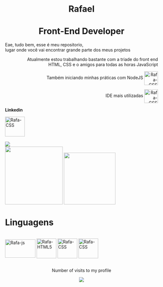 <h1 align="center">Rafael</h1>
<h1 align="center">Front-End Developer</h1>

<div align="start">
   <p>Eae, tudo bem, esse é meu repositorio,<br> lugar onde você vai encontrar grande parte dos meus projetos </p>
</div>

<div align="end">
   <p>Atualmente estou trabalhando bastante com a triade do front end <br> HTML,  CSS e o amigos para todas as horas JavaScript</p>
</div>
<div align="end">
   <p>Também iniciando minhas práticas com NodeJS <img align="center" alt="Rafa-CSS" height="45cm" width-"70cm" src="https://cdn.jsdelivr.net/gh/devicons/devicon/icons/nodejs/nodejs-original.svg"/> </p>
</div>

<div align="end">
   <p>IDE mais utilizadas <img align="center" alt="Rafa-CSS" height="45cm" width-"70cm" src="https://cdn.jsdelivr.net/gh/devicons/devicon/icons/vscode/vscode-original.svg"/>
</div>


<div align="start">
   <p><strong>Linkedin</strong></p>
</div>

<div align="start">
  <a>
      <img align="center" alt="Rafa-CSS" height="65cm" width-"100cm" src="https://cdn.jsdelivr.net/gh/devicons/devicon/icons/linkedin/linkedin-original.svg" />
   </a>
</div>

<br>

<div>
   <img src="https://user-images.githubusercontent.com/99143713/178115532-9e7ef843-776a-4b04-9f37-ea0155167018.gif" align="flex-end">
</div>

<div>
   <img height="190cm" src="https://github-readme-stats.vercel.app/api?username=Rafazg&show_icons=true&theme=chartreuse-dark"/>
   <img height="170cm" src="https://github-readme-stats.vercel.app/api/top-langs/?username=Rafazg&layout=compact&theme=chartreuse-dark"/>
  
</div>
<h1>Linguagens</h1>
<div style="display: inline_block"><br/>
   <img align="center" alt="Rafa-js" height="60cm" width="100cm" src="https://cdn.jsdelivr.net/gh/devicons/devicon/icons/javascript/javascript-original.svg" />
   <img align="center" alt="Rafa-HTML5" height="65cm" width-"100cm" src="https://cdn.jsdelivr.net/gh/devicons/devicon/icons/html5/html5-original.svg" />
   <img align="center" alt="Rafa-CSS" height="65cm" width-"100cm" src="https://cdn.jsdelivr.net/gh/devicons/devicon/icons/css3/css3-original.svg" /> 
   <img align="center" alt="Rafa-CSS" height="65cm" width-"100cm" src="https://cdn.jsdelivr.net/gh/devicons/devicon/icons/nodejs/nodejs-original.svg" />
   
</div>
<br>
<p align="center"> Number of visits to my profile</p>
<p align="center"> <img align="center" src="https://profile-counter.glitch.me/rafazg/count.svg"></p> 

